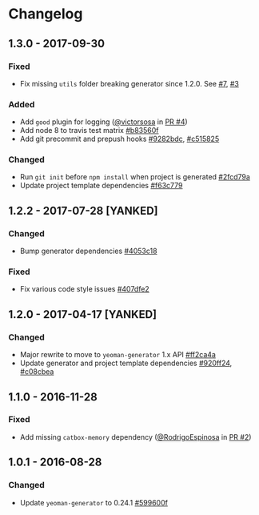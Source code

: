 # Changelog

## 1.3.0 - 2017-09-30
### Fixed
- Fix missing `utils` folder breaking generator since 1.2.0. See [#7](https://github.com/franzip/generator-hapi-api-stack/issues/7), [#3](https://github.com/franzip/generator-hapi-api-stack/issues/3)
### Added
- Add `good` plugin for logging ([@victorsosa](https://github.com/victorsosa) in [PR #4](https://github.com/franzip/generator-hapi-api-stack/pull/4))
- Add node 8 to travis test matrix [#b83560f](https://github.com/franzip/generator-hapi-api-stack/commit/b83560ff49ccd6dfe7fff891e9031df337c408d7)
- Add git precommit and prepush hooks [#9282bdc](https://github.com/franzip/generator-hapi-api-stack/commit/9282bdc5075b290bbc3dd155314fd2aaa80cbdbb), [#c515825](https://github.com/franzip/generator-hapi-api-stack/commit/c515825914289c61d2f6f9e059212b4fa397df56)
### Changed
- Run `git init` before `npm install` when project is generated [#2fcd79a](https://github.com/franzip/generator-hapi-api-stack/commit/2fcd79ade141a5386a6fdb0919c81f68ae0f48bb)
- Update project template dependencies [#f63c779](https://github.com/franzip/generator-hapi-api-stack/commit/f63c7794d2b89e9560adbc14b0460416bb4eb610)

## 1.2.2 - 2017-07-28 [YANKED]

### Changed
- Bump generator dependencies [#4053c18](https://github.com/franzip/generator-hapi-api-stack/commit/4053c18e9ad7f2db04c562c9aeb94cc4905a3533)

### Fixed
- Fix various code style issues [#407dfe2](https://github.com/franzip/generator-hapi-api-stack/commit/407dfe2f10b23fd79e0aaad44899b30c703cd26a)

## 1.2.0 - 2017-04-17 [YANKED]

### Changed
- Major rewrite to move to `yeoman-generator` 1.x API [#ff2ca4a](https://github.com/franzip/generator-hapi-api-stack/commit/ff2ca4a332af6757658c78f7f48c3208cb472cbf)
- Update generator and project template dependencies [#920ff24](https://github.com/franzip/generator-hapi-api-stack/commit/920ff242ff36f3f452e0f5a4ee02a9fc121e1137), [#c08cbea](https://github.com/franzip/generator-hapi-api-stack/commit/c08cbeaa8e771468823d32ab0d1d9b07c3a53a98)

## 1.1.0 - 2016-11-28

### Fixed
- Add missing `catbox-memory` dependency ([@RodrigoEspinosa](https://github.com/RodrigoEspinosa) in [PR #2](https://github.com/franzip/generator-hapi-api-stack/pull/2))

## 1.0.1 - 2016-08-28

### Changed
- Update `yeoman-generator` to 0.24.1 [#599600f](https://github.com/franzip/generator-hapi-api-stack/commit/48a03227e28e8494577544ecb861830771a13968)
